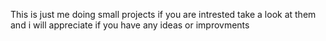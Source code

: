 This is just me doing small projects if you are intrested take a look at them and i will appreciate if you have any ideas or improvments
